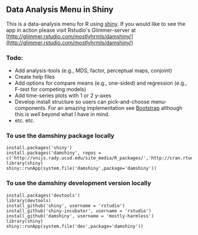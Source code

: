## Data Analysis Menu in Shiny

This is a data-analysis menu for R using [shiny](http://www.rstudio.com/shiny/). If you would like to see the app in action please visit Rstudio's Glimmer-server at [http://glimmer.rstudio.com/mostlyhrmls/damshiny/](http://glimmer.rstudio.com/mostlyhrmls/damshiny/)

### Todo:
- Add analysis-tools (e.g., MDS, factor, perceptual maps, conjoint)
- Create help files
- Add options for compare means (e.g., one-sided) and regression (e.g., F-test for competing models)
- Add time-series plots with 1 or 2 y-axes
- Develop install structure so users can pick-and-choose menu-components. For an amazing implementation see [Bootstrap](http://twitter.github.com/bootstrap/customize.html) although this is *well* beyond what I have in mind.
- etc. etc.
		
### To use the damshiny package locally

	install.packages('shiny')
	install.packages('damshiny', repos = c('http://vnijs.rady.ucsd.edu/site_media/R_packages/','http://cran.rtudio.com'))
	library(shiny)
	shiny::runApp(system.file('damshiny',package='damshiny'))

### To use the damshiny development version locally

	install.packages('devtools')
	library(devtools)
	install_github('shiny', username = 'rstudio')
	install_github('shiny-incubator', username = 'rstudio')
	install_github('damshiny', username = 'mostly-harmless')
	library(shiny)
	shiny::runApp(system.file('dev',package='damshiny'))


<!-- install.packages('devtools'); library(devtools)

Installing roxygen2 using install_github doesn't seem to work right now 1/3/2013
install_github('roxygen2')

install_github('damshiny')
library(damshiny)

When installed as a package use: shiny::runApp(system.file('rtut/damshiny/inst/damshiny', package='damshiny'))

Suggestions and input are very welcome. -->	